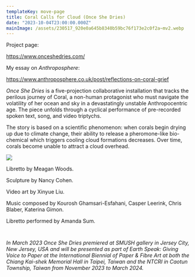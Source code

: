 ```yaml
---
templateKey: move-page
title: Coral Calls for Cloud (Once She Dries)
date: "2023-10-04T23:00:00.000Z"
mainImage: /assets/230517_920e0a645b8340b59bc76f173e2c0f2a~mv2.webp
---
```

P﻿roject page:

https://www.onceshedries.com/

My essay on *Anthroposphere*:

https://www.anthroposphere.co.uk/post/reflections-on-coral-grief

*Once She Dries* is a five-projection collaborative installation that tracks the perilous journey of Coral, a non-human protagonist who must navigate the volatility of her ocean and sky in a devastatingly unstable Anthropocentric age. The piece unfolds through a cyclical performance of pre-recorded spoken text, song, and video triptychs.

The story is based on a scientific phenomenon: when corals begin drying up due to climate change, their ability to release a pheromone-like bio-chemical which triggers cooling cloud formations decreases. Over time, corals become unable to attract a cloud overhead.

![](/assets/open.jpg)

Libretto by Meagan Woods.

Sculpture by Nancy Cohen.

Video art by Xinyue Liu.

Music composed by Kourosh Ghamsari-Esfahani, Casper Leerink, Chris Blaber, Katerina Gimon.

Libretto performed by Amanda Sum.

<img src="/assets/final-once-she-dries-catalog-cmyk-8.5-×-5.5-in-3-1-.jpg" alt="" title="" class="half half-left"></img>

<img src="/assets/final-once-she-dries-catalog-cmyk-8.5-×-5.5-in-2-1-.jpg" alt="" title="" class="half half-right"></img>

<div class="lines-3"></div>

*In March 2023 Once She Dries premiered at SMUSH gallery in Jersey City, New Jersey, USA and will be presented as part of Earth Speak: Giving Voice to Paper at the International Biennial of Paper & Fibre Art at both the Chiang Kai-shek Memorial Hall in Taipei, Taiwan and the NTCRI in Caotun Township, Taiwan from November 2023 to March 2024.*

<div class="lines-5"></div>